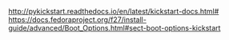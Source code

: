 

http://pykickstart.readthedocs.io/en/latest/kickstart-docs.html#
https://docs.fedoraproject.org/f27/install-guide/advanced/Boot_Options.html#sect-boot-options-kickstart
